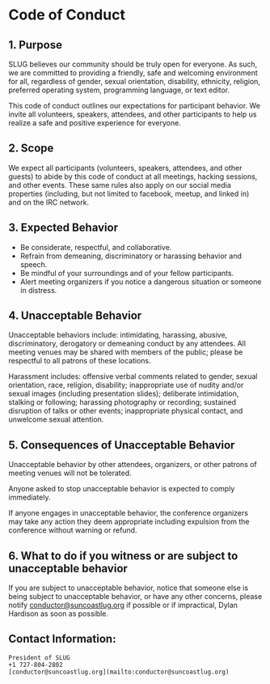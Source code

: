 # Code of Conduct

## 1. Purpose

SLUG believes our community should be truly open for everyone.
As such, we are committed to providing a friendly, safe and welcoming
environment for all, regardless of gender, sexual orientation, disability,
ethnicity, religion, preferred operating system, programming language, or text
editor.

This code of conduct outlines our expectations for participant behavior. We
invite all volunteers, speakers, attendees, and other participants to help us
realize a safe and positive experience for everyone.

## 2. Scope

We expect all participants (volunteers, speakers, attendees, and other guests)
to abide by this code of conduct at all meetings, hacking sessions, and other
events. These same rules also apply on our social media properties (including,
but not limited to facebook, meetup, and linked in) and on the IRC network.

## 3. Expected Behavior

  * Be considerate, respectful, and collaborative.
  * Refrain from demeaning, discriminatory or harassing behavior and speech.
  * Be mindful of your surroundings and of your fellow participants.
  * Alert meeting organizers if you notice a dangerous situation or someone in distress.

## 4. Unacceptable Behavior

Unacceptable behaviors include: intimidating, harassing, abusive,
discriminatory, derogatory or demeaning conduct by any attendees. All meeting
venues may be shared with members of the public; please be respectful to all
patrons of these locations.

Harassment includes: offensive verbal comments related to gender, sexual
orientation, race, religion, disability; inappropriate use of nudity and/or
sexual images (including presentation slides); deliberate intimidation,
stalking or following; harassing photography or recording; sustained
disruption of talks or other events; inappropriate physical contact, and
unwelcome sexual attention.

## 5. Consequences of Unacceptable Behavior

Unacceptable behavior by other attendees, organizers, or other patrons of
meeting venues will not be tolerated.

Anyone asked to stop unacceptable behavior is expected to comply immediately.

If anyone engages in unacceptable behavior, the conference organizers may take
any action they deem appropriate including expulsion from the conference
without warning or refund.

## 6. What to do if you witness or are subject to unacceptable behavior

If you are subject to unacceptable behavior, notice that someone else is being
subject to unacceptable behavior, or have any other concerns, please notify
[conductor@suncoastlug.org](mailto:conductor@suncoastlug.org) if possible or if impractical, Dylan
Hardison as soon as possible.

## Contact Information:

    President of SLUG
    +1 727-804-2802
    [conductor@suncoastlug.org](mailto:conductor@suncoastlug.org)
